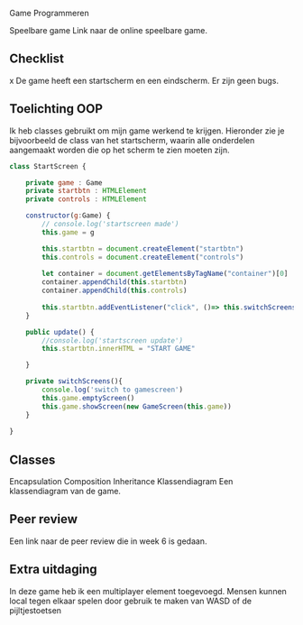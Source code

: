 Game Programmeren

Speelbare game
Link naar de online speelbare game.

## Checklist
x De game heeft een startscherm en een eindscherm.
 Er zijn geen bugs.

## Toelichting OOP
Ik heb classes gebruikt om mijn game werkend te krijgen. Hieronder zie je bijvoorbeeld de class van het startscherm, waarin alle onderdelen aangemaakt worden die op het scherm te zien moeten zijn. 

```javascript
class StartScreen {

    private game : Game
    private startbtn : HTMLElement
    private controls : HTMLElement

    constructor(g:Game) {
        // console.log('startscreen made')
        this.game = g

        this.startbtn = document.createElement("startbtn")
        this.controls = document.createElement("controls")
        
        let container = document.getElementsByTagName("container")[0]
        container.appendChild(this.startbtn)
        container.appendChild(this.controls)
                
        this.startbtn.addEventListener("click", ()=> this.switchScreens())
    }

    public update() {
        //console.log('startscreen update')
        this.startbtn.innerHTML = "START GAME"

    }

    private switchScreens(){
        console.log('switch to gamescreen')
        this.game.emptyScreen()
        this.game.showScreen(new GameScreen(this.game))
    }
    
}
```

## Classes
Encapsulation
Composition
Inheritance
Klassendiagram
Een klassendiagram van de game.

## Peer review
Een link naar de peer review die in week 6 is gedaan.

## Extra uitdaging
In deze game heb ik een multiplayer element toegevoegd. Mensen kunnen local tegen elkaar spelen door gebruik te maken van WASD of de pijltjestoetsen
